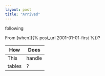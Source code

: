 ```yaml
---
layout: post
title: "Arrived"
---
```


following

From [when]({% post_url 2001-01-01-first %})?

|How|Does|
|---|---|
|This|handle|
|tables|?|

